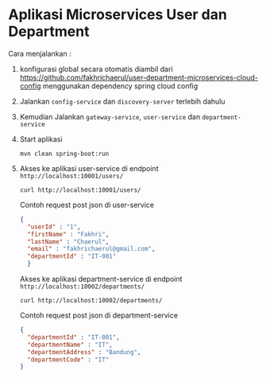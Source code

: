 # Aplikasi Microservices User dan Department

Cara menjalankan :

1. konfigurasi global secara otomatis diambil dari https://github.com/fakhrichaerul/user-department-microservices-cloud-config
   menggunakan dependency spring cloud config

2. Jalankan `config-service` dan `discovery-server` terlebih dahulu

2. Kemudian Jalankan `gateway-service`, `user-service` dan `department-service`

5. Start aplikasi

    ```
    mvn clean spring-boot:run
    ```

7. Akses ke aplikasi user-service di endpoint `http://localhost:10001/users/`

    ```
    curl http://localhost:10001/users/
    ```
   
    Contoh request post json di user-service
    
    ```json
    {
      "userId" : "1",
      "firstName" : "Fakhri",
      "lastName" : "Chaerul",
      "email" : "fakhrichaerul@gmail.com",
      "departmentId" : "IT-001"
      }
    ```
    
    Akses ke aplikasi department-service di endpoint `http://localhost:10002/departments/`

    ```
    curl http://localhost:10002/departments/
    ```
   
    Contoh request post json di department-service
    
    ```json
    {
      "departmentId" : "IT-001",
      "departmentName" : "IT",
      "departmentAddress" : "Bandung",
      "departmentCode" : "IT"
    }
    ```
